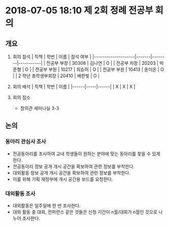 # 2018-07-05 18:10 제 2회 정례 전공부 회의
## 개요
1. 회의 참석
    |         직책        |  학번 |  이름  | 참석 여부 |
    |--------------------|-------|--------|-----------|
    |     전공부 부장     | 30306 | 김나연 |     O     |
    |     전공부 차장     | 20203 | 박준형 |     O     |
    |     전공부 부원     | 10217 | 최승허 |     O     |
    |     전공부 부원     | 10413 | 윤이온 |     O     |
    | 2 학년 총학생부회장  | 20410 | 배한빛 |     O     |

2. 회의 배석
    | 직책 | 학번 | 이름 |
    |------|-----|------|
    | X    | X    | X    |

3. 회의 장소
    * 창의관 세미나실 3-3

## 논의
### 동아리 관심사 조사
- 전공동아리를 조사하여 교내 학생들이 원하는 분야에 맞는 동아리를 찾을 수 있게 한다.
- 전공동아리 정보 공개 개시 공간을 확보하여 관련 정보를 부착한다.
- 대외활동 정보 공개 개시 공간을 확보하여 관련 정보를 부착한다.
- 이를 위해 기획 재정부에 개시 공간용 보드를 요청한다.

### 대외활동 조사
- 대외활동은 일주일에 한 번 조사한다.
- 대외 활동 중 대회, 컨퍼런스 같은 것들은 신청 기간이 n월/대회가 n월인 것으로 나누어 조사한다.